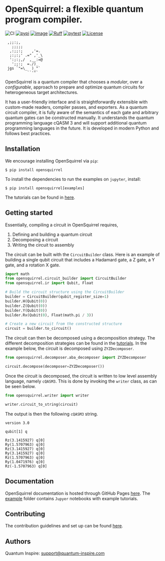 # OpenSquirrel: a flexible quantum program compiler.

![CI](https://github.com/QuTech-Delft/OpenSquirrel/actions/workflows/tests.yaml/badge.svg)
[![pypi](https://img.shields.io/pypi/v/opensquirrel.svg)](https://pypi.org/project/opensquirrel/)
[![image](https://img.shields.io/pypi/pyversions/opensquirrel.svg)](https://pypi.python.org/pypi/opensquirrel)
[![Ruff](https://img.shields.io/endpoint?url=https://raw.githubusercontent.com/astral-sh/ruff/main/assets/badge/v2.json)](https://github.com/astral-sh/ruff)
[![pytest](https://img.shields.io/badge/py-test-blue?logo=pytest)](https://github.com/pytest-dev/pytest)
[![License](https://img.shields.io/badge/License-Apache_2.0-blue.svg)](https://opensource.org/licenses/Apache-2.0)


```
 ,;;:;,
   ;;;;;
  ,:;;:;    ,'=.
  ;:;:;' .=" ,'_\
  ':;:;,/  ,__:=@
   ';;:;  =./)_
 jgs `"=\_  )_"`
          ``'"`
```
OpenSquirrel is a quantum compiler that chooses a _modular_, over a _configurable_, approach to prepare and optimize quantum circuits for heterogeneous target architectures.

It has a user-friendly interface and is straightforwardly extensible with custom-made readers, compiler passes, and exporters.
As a quantum circuit compiler, it is fully aware of the semantics of each gate and arbitrary quantum gates can be constructed manually.
It understands the quantum programming language cQASM 3 and will support additional quantum programming languages in the future.
It is developed in modern Python and follows best practices.

## Installation
We encourage installing OpenSquirrel via `pip`:
```shell
$ pip install opensquirrel
```
To install the dependencies to run the examples on `jupyter`, install:
```shell
$ pip install opensquirrel[examples]
```
The tutorials can be found in [here](https://github.com/QuTech-Delft/OpenSquirrel/tree/develop/example).

## Getting started
Essentially, compiling a circuit in OpenSquirrel requires,
1. Defining and building a quantum circuit
2. Decomposing a circuit
3. Writing the circuit to assembly

The circuit can be built with the `CircuitBuilder` class. Here is an example of building a single qubit circuit that
includes a Hadamard gate, a Z gate, a Y gate, and a rotation X gate.
```python
import math
from opensquirrel.circuit_builder import CircuitBuilder
from opensquirrel.ir import Qubit, Float

# Build the circuit structure using the CircuitBuilder
builder = CircuitBuilder(qubit_register_size=1)
builder.H(Qubit(0))
builder.Z(Qubit(0))
builder.Y(Qubit(0))
builder.Rx(Qubit(0), Float(math.pi / 3))

# Create a new circuit from the constructed structure
circuit = builder.to_circuit()
```
The circuit can then be decomposed using a decomposition strategy. The different decomposition strategies can be found in the [tutorials](https://github.com/QuTech-Delft/OpenSquirrel/tree/develop/example/tutorials).
In the example below, the circuit is decomposed using `ZYZDecomposer`.
```python
from opensquirrel.decomposer.aba_decomposer import ZYZDecomposer

circuit.decompose(decomposer=ZYZDecomposer())
```
Once the circuit is decomposed, the circuit is written to low level assembly language, namely `cQASM3`. This is done by
invoking the `writer` class, as can be seen below.

```python
from opensquirrel.writer import writer

writer.circuit_to_string(circuit)
```
The output is then the following `cQASM3` string.
```
version 3.0

qubit[1] q

Rz(3.1415927) q[0]
Ry(1.5707963) q[0]
Rz(3.1415927) q[0]
Ry(3.1415927) q[0]
Rz(1.5707963) q[0]
Ry(1.0471976) q[0]
Rz(-1.5707963) q[0]
```
## Documentation

OpenSquirrel documentation is hosted through GitHub Pages [here](https://QuTech-Delft.github.io/OpenSquirrel/).
The [example](https://github.com/QuTech-Delft/OpenSquirrel/tree/develop/example) folder contains `Jupyer` notebooks with
example tutorials.


## Contributing

The contribution guidelines and set up can be found
[here](https://github.com/QuTech-Delft/OpenSquirrel/blob/develop/CONTRIBUTING.md).


## Authors

Quantum Inspire: [support@quantum-inspire.com](mailto:"support@quantum-inspire.com")
